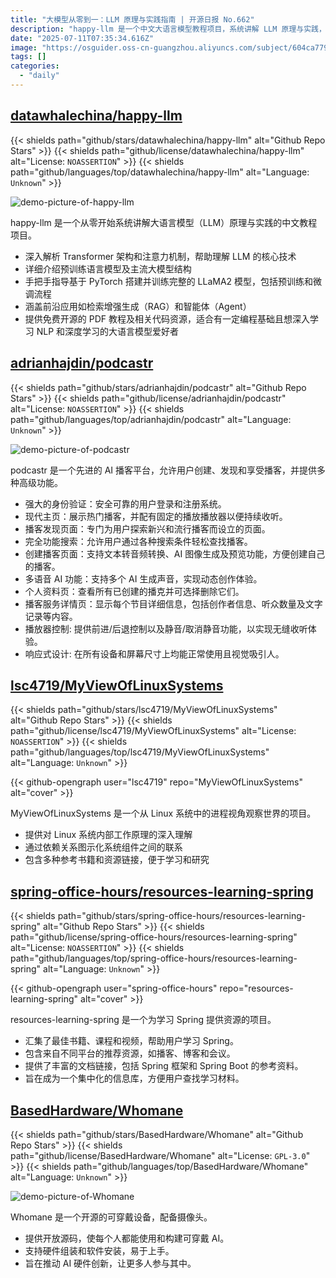 ```yaml
---
title: "大模型从零到一：LLM 原理与实践指南 | 开源日报 No.662"
description: "happy-llm 是一个中文大语言模型教程项目，系统讲解 LLM 原理与实践，涵盖 Transformer 架构、预训练模型、LLaMA2 实现及 RAG 等前沿应用，提供开源 PDF 和代码资源。"
date: "2025-07-11T07:35:34.616Z"
image: "https://osguider.oss-cn-guangzhou.aliyuncs.com/subject/604ca779036283452b1f162bb6e829a5.png"
tags: []
categories:
  - "daily"
---
```


## [datawhalechina/happy-llm](https://github.com/datawhalechina/happy-llm)

{{< shields path="github/stars/datawhalechina/happy-llm" alt="Github Repo Stars" >}} {{< shields path="github/license/datawhalechina/happy-llm" alt="License: `NOASSERTION`" >}} {{< shields path="github/languages/top/datawhalechina/happy-llm" alt="Language: `Unknown`" >}}

![demo-picture-of-happy-llm](https://static.osguider.com/subject/github/datawhalechina/happy-llm/2e9e2c7adc5d97499f8a74ec30f78046.jpg)

happy-llm 是一个从零开始系统讲解大语言模型（LLM）原理与实践的中文教程项目。

- 深入解析 Transformer 架构和注意力机制，帮助理解 LLM 的核心技术
- 详细介绍预训练语言模型及主流大模型结构
- 手把手指导基于 PyTorch 搭建并训练完整的 LLaMA2 模型，包括预训练和微调流程
- 涵盖前沿应用如检索增强生成（RAG）和智能体（Agent）
- 提供免费开源的 PDF 教程及相关代码资源，适合有一定编程基础且想深入学习 NLP 和深度学习的大语言模型爱好者
  
## [adrianhajdin/podcastr](https://github.com/adrianhajdin/podcastr)

{{< shields path="github/stars/adrianhajdin/podcastr" alt="Github Repo Stars" >}} {{< shields path="github/license/adrianhajdin/podcastr" alt="License: `NOASSERTION`" >}} {{< shields path="github/languages/top/adrianhajdin/podcastr" alt="Language: `Unknown`" >}}

![demo-picture-of-podcastr](https://static.osguider.com/subject/github/adrianhajdin/podcastr/dc036b09813eb5a7490c28b0393dea5b.png)

podcastr 是一个先进的 AI 播客平台，允许用户创建、发现和享受播客，并提供多种高级功能。

- 强大的身份验证：安全可靠的用户登录和注册系统。
- 现代主页：展示热门播客，并配有固定的播放播放器以便持续收听。
- 播客发现页面：专门为用户探索新兴和流行播客而设立的页面。
- 完全功能搜索：允许用户通过各种搜索条件轻松查找播客。
- 创建播客页面：支持文本转音频转换、AI 图像生成及预览功能，方便创建自己的播客。
- 多语音 AI 功能：支持多个 AI 生成声音，实现动态创作体验。
- 个人资料页：查看所有已创建的播克并可选择删除它们。
- 播客服务详情页：显示每个节目详细信息，包括创作者信息、听众数量及文字记录等内容。
- 播放器控制: 提供前进/后退控制以及静音/取消静音功能，以实现无缝收听体验。
- 响应式设计: 在所有设备和屏幕尺寸上均能正常使用且视觉吸引人。
  
## [lsc4719/MyViewOfLinuxSystems](https://github.com/lsc4719/MyViewOfLinuxSystems)

{{< shields path="github/stars/lsc4719/MyViewOfLinuxSystems" alt="Github Repo Stars" >}} {{< shields path="github/license/lsc4719/MyViewOfLinuxSystems" alt="License: `NOASSERTION`" >}} {{< shields path="github/languages/top/lsc4719/MyViewOfLinuxSystems" alt="Language: `Unknown`" >}}

{{< github-opengraph user="lsc4719" repo="MyViewOfLinuxSystems" alt="cover" >}}

MyViewOfLinuxSystems 是一个从 Linux 系统中的进程视角观察世界的项目。

- 提供对 Linux 系统内部工作原理的深入理解
- 通过依赖关系图示化系统组件之间的联系
- 包含多种参考书籍和资源链接，便于学习和研究
  
## [spring-office-hours/resources-learning-spring](https://github.com/spring-office-hours/resources-learning-spring)

{{< shields path="github/stars/spring-office-hours/resources-learning-spring" alt="Github Repo Stars" >}} {{< shields path="github/license/spring-office-hours/resources-learning-spring" alt="License: `NOASSERTION`" >}} {{< shields path="github/languages/top/spring-office-hours/resources-learning-spring" alt="Language: `Unknown`" >}}

{{< github-opengraph user="spring-office-hours" repo="resources-learning-spring" alt="cover" >}}

resources-learning-spring 是一个为学习 Spring 提供资源的项目。

- 汇集了最佳书籍、课程和视频，帮助用户学习 Spring。
- 包含来自不同平台的推荐资源，如播客、博客和会议。
- 提供了丰富的文档链接，包括 Spring 框架和 Spring Boot 的参考资料。
- 旨在成为一个集中化的信息库，方便用户查找学习材料。
  
## [BasedHardware/Whomane](https://github.com/BasedHardware/Whomane)

{{< shields path="github/stars/BasedHardware/Whomane" alt="Github Repo Stars" >}} {{< shields path="github/license/BasedHardware/Whomane" alt="License: `GPL-3.0`" >}} {{< shields path="github/languages/top/BasedHardware/Whomane" alt="Language: `Unknown`" >}}

![demo-picture-of-Whomane](https://static.osguider.com/subject/github/BasedHardware/Whomane/26f6a25c2004405ff55599546bbbb5c8.png)

Whomane 是一个开源的可穿戴设备，配备摄像头。

- 提供开放源码，使每个人都能使用和构建可穿戴 AI。
- 支持硬件组装和软件安装，易于上手。
- 旨在推动 AI 硬件创新，让更多人参与其中。
  
